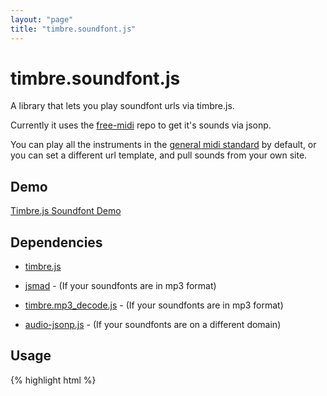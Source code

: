 ```yaml
---
layout: "page"
title: "timbre.soundfont.js"
---
```

# timbre.soundfont.js

A library that lets you play soundfont urls via timbre.js.

Currently it uses the [free-midi](https://code.google.com/p/free-midi/)
repo to get it's sounds via jsonp.

You can play all the instruments in the
[general midi standard](http://en.wikipedia.org/wiki/General_MIDI#Program_change_events) by
default, or you can set a different url template, and pull sounds from your own site.


## Demo

[Timbre.js Soundfont Demo](https://projects.skratchdot.com/timbre.soundfont.js/)


## Dependencies

- [timbre.js](https://github.com/mohayonao/timbre.js/)

- [jsmad](https://github.com/audiocogs/jsmad/) - (If your soundfonts are in mp3 format)

- [timbre.mp3_decode.js](https://github.com/skratchdot/timbre.mp3_decode.js/) - (If your soundfonts are in mp3 format)

- [audio-jsonp.js](http://mohayonao.github.io/timbre.js/src/extras/audio-jsonp.js) - (If your soundfonts are on a different domain)


## Usage

{% highlight html %}
	<script src="jsmad.js"></script>
	<script src="timbre.js"></script>
	<script src="timbre.mp3_decode.js"></script>
	<script src="timbre.soundfont.js"></script>
	<script>
		// play note 64
		timbre.soundfont.play(64);

		// set instrument and play again
		timbre.soundfont.setInstrument(5);
		timbre.soundfont.play(64);

		// only play if this note has already been cached
		timbre.soundfont.play(70, false);
	</script>
{% endhighlight %}

